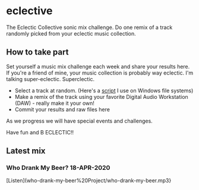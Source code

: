 # eclective
The Eclectic Collective sonic mix challenge. Do one remix of a track randomly picked from your eclectic music collection.

## How to take part

Set yourself a music mix challenge each week and share your results here. If you're a friend of mine, your music collection is probably way eclectic. I'm talking super-eclectic. Superclectic.

- Select a track at random. (Here's a [script](pick-file.bat) I use on Windows file systems)
- Make a remix of the track using your favorite Digital Audio Workstation (DAW) - really make it your own!
- Commit your results and raw files here

As we progress we will have special events and challenges.

Have fun and B ECLECTIC!!

## Latest mix

### Who Drank My Beer? 18-APR-2020

[Listen](who-drank-my-beer%20Project/who-drank-my-beer.mp3}


